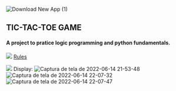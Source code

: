 ![Download New App (1)](https://user-images.githubusercontent.com/36522521/173712158-11ca3e6c-0b9a-4b99-93bc-6cd5123ed385.png)
## TIC-TAC-TOE GAME 
#### A project to pratice logic programming and python fundamentals.
<img src="https://img.icons8.com/fluency/25/undefined/rules.png"/> <a href="">Rules</a></p>
<img src="https://img.icons8.com/officel/25/undefined/system-task.png"/>  Display:
![Captura de tela de 2022-06-14 21-53-48](https://user-images.githubusercontent.com/36522521/173714646-c84ae9b6-b7e9-45bb-80b6-8f51ee56bb95.png)
![Captura de tela de 2022-06-14 22-07-32](https://user-images.githubusercontent.com/36522521/173714841-e2eec718-4dd3-449c-a889-b34aa01936ed.png)
![Captura de tela de 2022-06-14 22-07-47](https://user-images.githubusercontent.com/36522521/173714847-33a1a796-d5a2-4464-9d04-97e379cad9d4.png)
